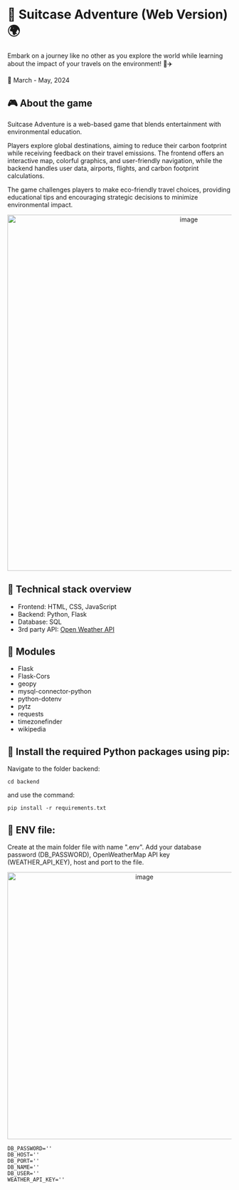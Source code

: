 # 🎒 Suitcase Adventure (Web Version) 🌍

Embark on a journey like no other as you explore the world while learning about the impact of your travels on the environment! 🌱✈️

📅 March - May, 2024

## :video_game: About the game
Suitcase Adventure is a web-based game that blends entertainment with environmental education.

Players explore global destinations, aiming to reduce their carbon footprint while receiving feedback on their travel emissions. The frontend offers an interactive map, colorful graphics, and user-friendly navigation, while the backend handles user data, airports, flights, and carbon footprint calculations.

The game challenges players to make eco-friendly travel choices, providing educational tips and encouraging strategic decisions to minimize environmental impact.

<p align="center">
  <img src="https://github.com/Viktoriia-code/suitcase-adventure-web/assets/43078402/9da5d26f-737e-4c68-92fa-2b29153d1c91" alt="image" width="800">
</p>

## :floppy_disk: Technical stack overview
* Frontend: HTML, CSS, JavaScript
* Backend: Python, Flask
* Database: SQL
* 3rd party API: [Open Weather API](https://openweathermap.org/api)

## :electric_plug: Modules
* Flask
* Flask-Cors
* geopy
* mysql-connector-python
* python-dotenv
* pytz
* requests
* timezonefinder
* wikipedia

## :wrench: Install the required Python packages using pip:
Navigate to the folder backend:
```
cd backend
```
and use the command:
```
pip install -r requirements.txt
```

## :closed_lock_with_key: ENV file:
Create at the main folder file with name ".env". Add your database password (DB_PASSWORD), OpenWeatherMap API key (WEATHER_API_KEY), host and port to the file.
<p align="center">
  <img src="https://github.com/Viktoriia-code/suitcase-adventure-web/assets/43078402/b295b03b-d839-4c13-86d7-5f2f35f70b22" alt="image" width="600">
</p>

```
DB_PASSWORD=''
DB_HOST=''
DB_PORT=''
DB_NAME=''
DB_USER=''
WEATHER_API_KEY=''
```
